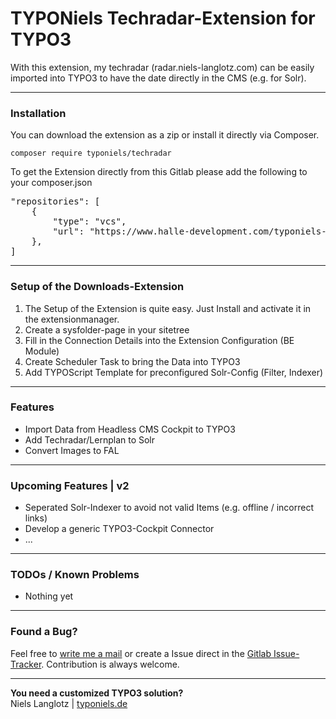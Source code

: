 # TYPONiels Techradar-Extension for TYPO3

With this extension, my techradar (radar.niels-langlotz.com) can be easily imported into TYPO3 to have the date directly in the CMS (e.g. for Solr).

---

### Installation

You can download the extension as a zip or install it directly via Composer.

`composer require typoniels/techradar`

To get the Extension directly from this Gitlab please add the following to your composer.json

<pre>
"repositories": [
    {
        "type": "vcs",
        "url": "https://www.halle-development.com/typoniels-extensions/techradar.git"
    },
]
</pre>

---

### Setup of the Downloads-Extension

1. The Setup of the Extension is quite easy. Just Install and activate it in the extensionmanager.
2. Create a sysfolder-page in your sitetree
3. Fill in the Connection Details into the Extension Configuration (BE Module)
4. Create Scheduler Task to bring the Data into TYPO3
5. Add TYPOScript Template for preconfigured Solr-Config (Filter, Indexer)

---

### Features
- Import Data from Headless CMS Cockpit to TYPO3
- Add Techradar/Lernplan to Solr
- Convert Images to FAL

---

### Upcoming Features | v2
- Seperated Solr-Indexer to avoid not valid Items (e.g. offline / incorrect links)
- Develop a generic TYPO3-Cockpit Connector
- ...

---

### TODOs / Known Problems
- Nothing yet

---

### Found a Bug?
Feel free to [write me a mail](info@typomiels.de) or create a Issue direct in the [Gitlab Issue-Tracker](https://www.halle-development.com/typoniels-extensions/techradar/-/issues). Contribution is always welcome.

---

**You need a customized TYPO3 solution?**<br>
Niels Langlotz | [typoniels.de](https://www.typoniels.de/info)